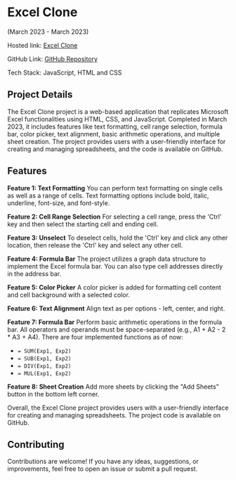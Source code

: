 # Excel Clone
(March 2023 - March 2023)

Hosted link: [Excel Clone](https://anirudhapatil-1.github.io/Excel-Clone/)

GitHub Link: [GitHub Repository](https://tinyurl.com/excel-clone)

Tech Stack: JavaScript, HTML and CSS

## Project Details

The Excel Clone project is a web-based application that replicates Microsoft Excel functionalities using HTML, CSS, and JavaScript. Completed in March 2023, it includes features like text formatting, cell range selection, formula bar, color picker, text alignment, basic arithmetic operations, and multiple sheet creation. The project provides users with a user-friendly interface for creating and managing spreadsheets, and the code is available on GitHub.

## Features

**Feature 1: Text Formatting**
You can perform text formatting on single cells as well as a range of cells. Text formatting options include bold, italic, underline, font-size, and font-style.

**Feature 2: Cell Range Selection**
For selecting a cell range, press the 'Ctrl' key and then select the starting cell and ending cell.

**Feature 3: Unselect**
To deselect cells, hold the 'Ctrl' key and click any other location, then release the 'Ctrl' key and select any other cell.

**Feature 4: Formula Bar**
The project utilizes a graph data structure to implement the Excel formula bar. You can also type cell addresses directly in the address bar.

**Feature 5: Color Picker**
A color picker is added for formatting cell content and cell background with a selected color.

**Feature 6: Text Alignment**
Align text as per options - left, center, and right.

**Feature 7: Formula Bar**
Perform basic arithmetic operations in the formula bar. All operators and operands must be space-separated (e.g., A1 + A2 - 2 * A3 + A4). There are four implemented functions as of now:

- `= SUM(Exp1, Exp2)`
- `= SUB(Exp1, Exp2)`
- `= DIV(Exp1, Exp2)`
- `= MUL(Exp1, Exp2)`

**Feature 8: Sheet Creation**
Add more sheets by clicking the "Add Sheets" button in the bottom left corner.

Overall, the Excel Clone project provides users with a user-friendly interface for creating and managing spreadsheets. The project code is available on GitHub.

## Contributing

Contributions are welcome! If you have any ideas, suggestions, or improvements, feel free to open an issue or submit a pull request.
